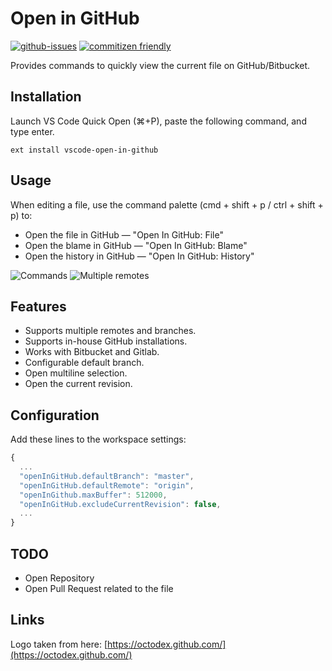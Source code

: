 # Open in GitHub

[![github-issues](https://img.shields.io/github/issues/d4rkr00t/vscode-open-in-github.svg)](https://github.com/d4rkr00t/vscode-open-in-github/issues)
[![commitizen friendly](https://img.shields.io/badge/commitizen-friendly-brightgreen.svg)](http://commitizen.github.io/cz-cl)

Provides commands to quickly view the current file on GitHub/Bitbucket.

## Installation
Launch VS Code Quick Open (⌘+P), paste the following command, and type enter.
```
ext install vscode-open-in-github
```


## Usage
When editing a file, use the command palette (cmd + shift + p / ctrl + shift + p) to:

* Open the file in GitHub — "Open In GitHub: File"
* Open the blame in GitHub — "Open In GitHub: Blame"
* Open the history in GitHub — "Open In GitHub: History"

![Commands](assets/commands.png)
![Multiple remotes](assets/multiple-remotes-and-branches.png)

## Features

* Supports multiple remotes and branches.
* Supports in-house GitHub installations.
* Works with Bitbucket and Gitlab.
* Configurable default branch.
* Open multiline selection.
* Open the current revision.

## Configuration

Add these lines to the workspace settings:

```js
{
  ...
  "openInGitHub.defaultBranch": "master",
  "openInGitHub.defaultRemote": "origin",
  "openInGithub.maxBuffer": 512000,
  "openInGitHub.excludeCurrentRevision": false,
  ...
}
```

## TODO
* Open Repository
* Open Pull Request related to the file

## Links

Logo taken from here: [https://octodex.github.com/](https://octodex.github.com/)
